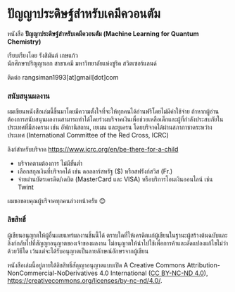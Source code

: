 # ปัญญาประดิษฐ์สำหรับเคมีควอนตัม


หนังสือ **ปัญญาประดิษฐ์สำหรับเคมีควอนตัม (Machine Learning for Quantum Chemistry)**

เรียบเรียงโดย รังสิมันต์ เกษแก้ว <br>
นักศึกษาปริญญาเอก สาขาเคมี มหาวิทยาลัยแห่งซูริค สวิตเซอร์แลนด์

ติดต่อ rangsiman1993[at]gmail[dot]com

### สนับสนุนผลงาน

ผมเขียนหนังสือเล่มนี้ขึ้นมาโดยมีความตั้งใจที่จะให้ทุกคนได้อ่านฟรีโดยไม่มีค่าใช้จ่าย ถ้าหากผู้อ่านต้องการสนับสนุนผลงานสามารถทำได้โดยร่วมบริจาคเงินเพื่อช่วยเหลือเด็กและผู้ที่กำลังประสบภัยในประเทศที่มีสงคราม เช่น อัฟกานิสถาน, เยเมน และยูเครน โดยบริจาคได้ผ่านสภากาชาดระหว่างประเทศ (International Committee of the Red Cross, ICRC)

ลิงก์สำหรับบริจาค https://www.icrc.org/en/be-there-for-a-child

- บริจาคตามต้องการ ไม่มีขั้นต่ำ
- เลือกสกุลเงินที่บริจาคได้ เช่น ดอลลาร์สหรัฐ ($) หรือสฟรังก์สวิส (Fr.)
- จ่ายผ่านบัตรเครดิต/เดบิต (MasterCard และ VISA) หรือบริการโอนเงินออนไลน์ เช่น Twint

ผมขอขอบคุณผู้บริจาคทุกคนล่วงหน้าครับ :blush:

### ลิขสิทธิ์

ผู้เขียนอนุญาตให้ผู้อื่นเผยแพร่ผลงานชิ้นนี้ได้ ตราบใดที่ให้เครดิตแก่ผู้เขียนในฐานะผู้สร้างต้นฉบับและลิงก์กลับไปที่สัญญาอนุญาตของเจ้าของผลงาน 
ไม่อนุญาตให้นำไปใช้เพื่อการค้าและดัดแปลงแก้ไขไม่ว่าด้วยวิธีใด เว้นแต่จะได้รับอนุญาตเป็นลายลักษณ์อักษรจากผู้เขียน

หนังสือเล่มนี้อยู่ภายใต้ลิขสิทธิ์สัญญาอนุญาตแบบเปิด A Creative Commons Attribution-NonCommercial-NoDerivatives 4.0 International 
([CC BY-NC-ND 4.0](LICENSE-CC-BY-NC-ND-4.0.md)), https://creativecommons.org/licenses/by-nc-nd/4.0/.
